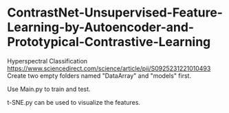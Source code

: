 # ContrastNet-Unsupervised-Feature-Learning-by-Autoencoder-and-Prototypical-Contrastive-Learning
Hyperspectral Classification
https://www.sciencedirect.com/science/article/pii/S0925231221010493
Create two empty folders named "DataArray" and "models" first.

Use Main.py to train and test.

t-SNE.py can be used to visualize the features.

